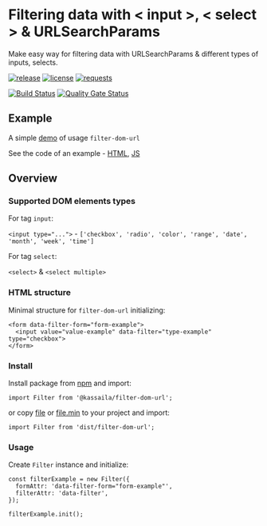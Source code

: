 # Filtering data with < input >, < select > & URLSearchParams

Make easy way for filtering data with URLSearchParams & different types of inputs, selects.

[![release](https://img.shields.io/github/release/kassaila/filter-dom-url.svg)](/releases)
[![license](http://img.shields.io/badge/license-MIT-blue.svg)](LICENSE)
[![requests](http://img.shields.io/badge/PRs-welcome-green.svg)](/pulls)

[![Build Status](https://travis-ci.org/Kassaila/filter-dom-url.svg?branch=master)](https://travis-ci.org/Kassaila/filter-dom-url)
[![Quality Gate Status](https://sonarcloud.io/api/project_badges/measure?project=Kassaila_filter-dom-url&metric=alert_status)](https://sonarcloud.io/dashboard?id=Kassaila_filter-dom-url)

## Example

A simple [demo](https://kassaila.github.io/filter-dom-url/) of usage `filter-dom-url`

See the code of an example - [HTML](https://github.com/Kassaila/filter-dom-url/blob/master/docs/index.html), [JS](https://github.com/Kassaila/filter-dom-url/blob/master/examples/src/js/app.js)

## Overview

### Supported DOM elements types

For tag `input`:

`<input type="...">` - `['checkbox', 'radio', 'color', 'range', 'date', 'month', 'week', 'time']`

For tag `select`:

`<select>` & `<select multiple>`

### HTML structure

Minimal structure for `filter-dom-url` initializing:

```
<form data-filter-form="form-example">
  <input value="value-example" data-filter="type-example" type="checkbox">
</form>
```

### Install

Install package from [npm](https://www.npmjs.com/package/@kassaila/filter-dom-url) and import:

```
import Filter from '@kassaila/filter-dom-url';
```

or copy [file](https://github.com/Kassaila/filter-dom-url/blob/master/dist/filter-dom-url.js) or [file.min](https://github.com/Kassaila/filter-dom-url/blob/master/dist/filter-dom-url.min.js) to your project and import:

```
import Filter from 'dist/filter-dom-url';
```

### Usage

Create `Filter` instance and initialize:

```
const filterExample = new Filter({
  formAttr: 'data-filter-form="form-example"',
  filterAttr: 'data-filter',
});

filterExample.init();
```
